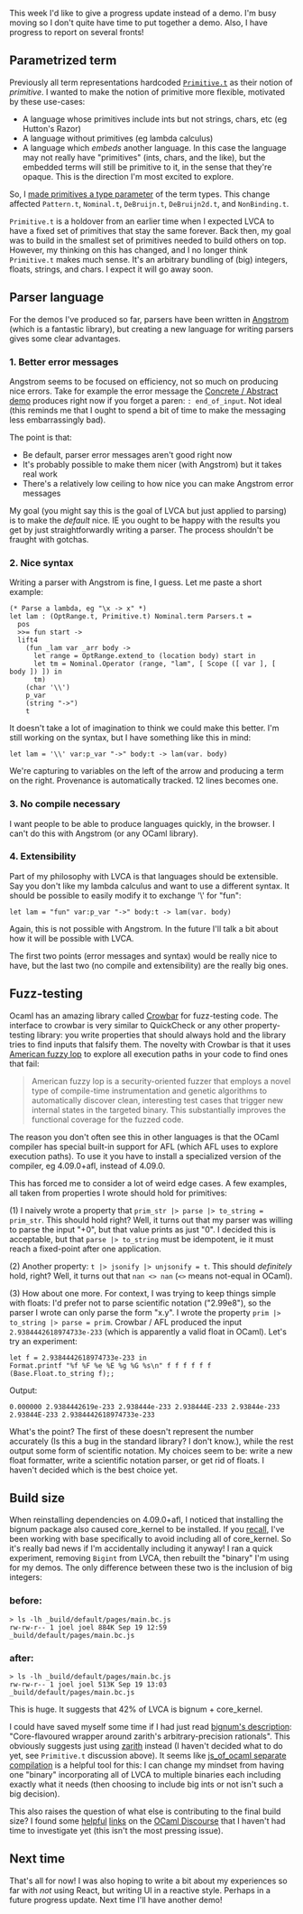 This week I'd like to give a progress update instead of a demo. I'm busy moving so I don't quite have time to put together a demo. Also, I have progress to report on several fronts!

## Parametrized term

Previously all term representations hardcoded [`Primitive.t`](https://github.com/joelburget/lvca/blob/2438176912b90fdb61e798bf6fc8e5e6e10ff76f/syntax/Primitive.ml#L3) as their notion of _primitive_. I wanted to make the notion of primitive more flexible, motivated by these use-cases:

* A language whose primitives include ints but not strings, chars, etc (eg Hutton's Razor)
* A language without primitives (eg lambda calculus)
* A language which _embeds_ another language. In this case the language may not really have "primitives" (ints, chars, and the like), but the embedded terms will still be primitive to it, in the sense that they're opaque. This is the direction I'm most excited to explore.

So, I [made primitives a type parameter](https://github.com/joelburget/lvca/compare/202fd12980db50a11002dcf3288267fc8ad8997f..b3cd59d24e2828091cf2c5c9482a4034d5c7b09a) of the term types. This change affected `Pattern.t`, `Nominal.t`, `DeBruijn.t`, `DeBruijn2d.t`, and `NonBinding.t`.

`Primitive.t` is a holdover from an earlier time when I expected LVCA to have a fixed set of primitives that stay the same forever. Back then, my goal was to build in the smallest set of primitives needed to build others on top. However, my thinking on this has changed, and I no longer think `Primitive.t` makes much sense. It's an arbitrary bundling of (big) integers, floats, strings, and chars. I expect it will go away soon.

## Parser language

For the demos I've produced so far, parsers have been written in [Angstrom](https://github.com/inhabitedtype/angstrom) (which is a fantastic library), but creating a new language for writing parsers gives some clear advantages.

### 1. Better error messages

Angstrom seems to be focused on efficiency, not so much on producing nice errors. Take for example the error message the [Concrete / Abstract demo](http://localhost:8000/lambda-concrete-and-abstract) produces right now if you forget a paren: `: end_of_input`. Not ideal (this reminds me that I ought to spend a bit of time to make the messaging less embarrassingly bad).

The point is that:

* Be default, parser error messages aren't good right now
* It's probably possible to make them nicer (with Angstrom) but it takes real work
* There's a relatively low ceiling to how nice you can make Angstrom error messages

My goal (you might say this is the goal of LVCA but just applied to parsing) is to make the _default_ nice. IE you ought to be happy with the results you get by just straightforwardly writing a parser. The process shouldn't be fraught with gotchas.

### 2. Nice syntax

Writing a parser with Angstrom is fine, I guess. Let me paste a short example:

```
(* Parse a lambda, eg "\x -> x" *)
let lam : (OptRange.t, Primitive.t) Nominal.term Parsers.t =
  pos
  >>= fun start ->
  lift4
    (fun _lam var _arr body ->
      let range = OptRange.extend_to (location body) start in
      let tm = Nominal.Operator (range, "lam", [ Scope ([ var ], [ body ]) ]) in
      tm)
    (char '\\')
    p_var
    (string "->")
    t
```

It doesn't take a lot of imagination to think we could make this better. I'm
still working on the syntax, but I have something like this in mind:

```
let lam = '\\' var:p_var "->" body:t -> lam(var. body)
```

We're capturing to variables on the left of the arrow and producing a term on
the right. Provenance is automatically tracked. 12 lines becomes one.

### 3. No compile necessary

I want people to be able to produce languages quickly, in the browser. I can't
do this with Angstrom (or any OCaml library).

### 4. Extensibility

Part of my philosophy with LVCA is that languages should be extensible. Say you don't like my lambda calculus and want to use a different syntax. It should be possible to easily modify it to exchange '\\' for "fun":

```
let lam = "fun" var:p_var "->" body:t -> lam(var. body)
```

Again, this is not possible with Angstrom. In the future I'll talk a bit about how it will be possible with LVCA.

The first two points (error messages and syntax) would be really nice to have, but the last two (no compile and extensibility) are the really big ones.

## Fuzz-testing

Ocaml has an amazing library called [Crowbar](https://github.com/stedolan/crowbar) for fuzz-testing code. The interface to crowbar is very similar to QuickCheck or any other property-testing library: you write properties that should always hold and the library tries to find inputs that falsify them. The novelty with Crowbar is that it uses [American fuzzy lop](https://lcamtuf.coredump.cx/afl/) to explore all execution paths in your code to find ones that fail:

> American fuzzy lop is a security-oriented fuzzer that employs a novel type of compile-time instrumentation and genetic algorithms to automatically discover clean, interesting test cases that trigger new internal states in the targeted binary. This substantially improves the functional coverage for the fuzzed code.

The reason you don't often see this in other languages is that the OCaml compiler has special built-in support for AFL (which AFL uses to explore execution paths). To use it you have to install a specialized version of the compiler, eg 4.09.0+afl, instead of 4.09.0.

This has forced me to consider a lot of weird edge cases. A few examples, all taken from properties I wrote should hold for primitives:

(1) I naively wrote a property that `prim_str |> parse |> to_string = prim_str`. This should hold right? Well, it turns out that my parser was willing to parse the input "+0", but that value prints as just "0". I decided this is acceptable, but that `parse |> to_string` must be idempotent, ie it must reach a fixed-point after one application.

(2) Another property: `t |> jsonify |> unjsonify = t`. This should _definitely_ hold, right? Well, it turns out that `nan <> nan` (`<>` means not-equal in OCaml).

(3) How about one more. For context, I was trying to keep things simple with floats: I'd prefer not to parse scientific notation ("2.99e8"), so the parser I wrote can only parse the form "x.y". I wrote the property `prim |> to_string |> parse = prim`. Crowbar / AFL produced the input `2.9384442618974733e-233` (which is apparently a valid float in OCaml). Let's try an experiment:

```
let f = 2.9384442618974733e-233 in
Format.printf "%f %F %e %E %g %G %s\n" f f f f f f (Base.Float.to_string f);;
```

Output:

```
0.000000 2.9384442619e-233 2.938444e-233 2.938444E-233 2.93844e-233 2.93844E-233 2.9384442618974733e-233
```

What's the point? The first of these doesn't represent the number accurately (Is this a bug in the standard library? I don't know.), while the rest output some form of scientific notation. My choices seem to be: write a new float formatter, write a scientific notation parser, or get rid of floats. I haven't decided which is the best choice yet.

## Build size

When reinstalling dependencies on 4.09.0+afl, I noticed that installing the bignum package also caused core_kernel to be installed. If you [recall](/making-concrete-and-abstract/), I've been working with base specifically to avoid including all of core_kernel. So it's really bad news if I'm accidentally including it anyway! I ran a quick experiment, removing `Bigint` from LVCA, then rebuilt the "binary" I'm using for my demos. The only difference between these two is the inclusion of big integers:

### before:

```
> ls -lh _build/default/pages/main.bc.js
rw-rw-r-- 1 joel joel 884K Sep 19 12:59 _build/default/pages/main.bc.js
```

### after:

```
> ls -lh _build/default/pages/main.bc.js
rw-rw-r-- 1 joel joel 513K Sep 19 13:03 _build/default/pages/main.bc.js
```

This is huge. It suggests that 42% of LVCA is bignum + core_kernel.

I could have saved myself some time if I had just read [bignum's description](https://github.com/janestreet/bignum): "Core-flavoured wrapper around zarith's arbitrary-precision rationals". This obviously suggests just using [zarith](https://github.com/ocaml/Zarith) instead (I haven't decided what to do yet, see `Primitive.t` discussion above). It seems like [js_of_ocaml separate compilation](https://ocsigen.org/js_of_ocaml/3.5.1/manual/separate-compilation) is a helpful tool for this: I can change my mindset from having one "binary" incorporating all of LVCA to multiple binaries each including exactly what it needs (then choosing to include big ints or not isn't such a big decision).

This also raises the question of what else is contributing to the final build size? I found some [helpful](https://discuss.ocaml.org/t/reducing-mirageos-image-size-using-ocamlclean/2481) [links](https://discuss.ocaml.org/t/large-binaries-break-down-the-size-by-library/1098/3) on the [OCaml Discourse](https://discuss.ocaml.org/) that I haven't had time to investigate yet (this isn't the most pressing issue).

## Next time

That's all for now! I was also hoping to write a bit about my experiences so far with _not_ using React, but writing UI in a reactive style. Perhaps in a future progress update. Next time I'll have another demo!

